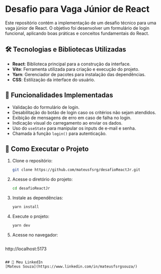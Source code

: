 # Desafio para Vaga Júnior de React

Este repositório contém a implementação de um desafio técnico para uma vaga júnior de React. O objetivo foi desenvolver um formulário de login funcional, aplicando boas práticas e conceitos fundamentais do React.

## 🛠 Tecnologias e Bibliotecas Utilizadas

- **React**: Biblioteca principal para a construção da interface.
- **Vite**: Ferramenta utilizada para criação e execução do projeto.
- **Yarn**: Gerenciador de pacotes para instalação das dependências.
- **CSS**: Estilização da interface do usuário.

## 📌 Funcionalidades Implementadas

- Validação do formulário de login.
- Desabilitação do botão de login caso os critérios não sejam atendidos.
- Exibição de mensagens de erro em caso de falha no login.
- Indicação visual do carregamento ao enviar os dados.
- Uso do `useState` para manipular os inputs de e-mail e senha.
- Chamada à função `login()` para autenticação.

## 🚀 Como Executar o Projeto

1. Clone o repositório:
   ```bash
   git clone https://github.com/mateusfsrg/desafioReactJr.git
   ```
2. Acesse o diretório do projeto:
   ```bash
   cd desafioReactJr
   ```
3. Instale as dependências:
   ```bash
   yarn install
   ```
4. Execute o projeto:
   ```bash
   yarn dev
   ```
5. Acesse no navegador:
   ```
http://localhost:5173
```

## 📎 Meu LinkedIn
[Mateus Souza](https://www.linkedin.com/in/mateusfsrgsouza/)

